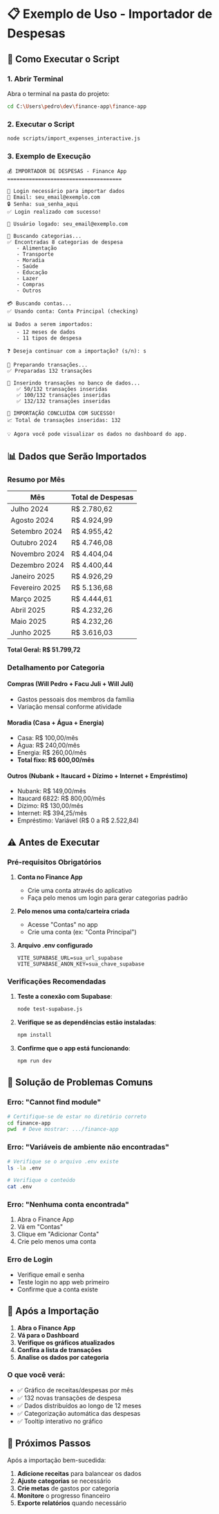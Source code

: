 # 📋 Exemplo de Uso - Importador de Despesas

## 🚀 Como Executar o Script

### 1. Abrir Terminal
Abra o terminal na pasta do projeto:
```bash
cd C:\Users\pedro\dev\finance-app\finance-app
```

### 2. Executar o Script
```bash
node scripts/import_expenses_interactive.js
```

### 3. Exemplo de Execução

```
💰 IMPORTADOR DE DESPESAS - Finance App
=====================================

🔐 Login necessário para importar dados
📧 Email: seu_email@exemplo.com
🔒 Senha: sua_senha_aqui
✅ Login realizado com sucesso!

👤 Usuário logado: seu_email@exemplo.com

📂 Buscando categorias...
✅ Encontradas 8 categorias de despesa
   - Alimentação
   - Transporte
   - Moradia
   - Saúde
   - Educação
   - Lazer
   - Compras
   - Outros

💳 Buscando contas...
✅ Usando conta: Conta Principal (checking)

📊 Dados a serem importados:
   - 12 meses de dados
   - 11 tipos de despesa

❓ Deseja continuar com a importação? (s/n): s

🔄 Preparando transações...
✅ Preparadas 132 transações

💾 Inserindo transações no banco de dados...
   ✅ 50/132 transações inseridas
   ✅ 100/132 transações inseridas
   ✅ 132/132 transações inseridas

🎉 IMPORTAÇÃO CONCLUÍDA COM SUCESSO!
📈 Total de transações inseridas: 132

💡 Agora você pode visualizar os dados no dashboard do app.
```

## 📊 Dados que Serão Importados

### Resumo por Mês

| Mês | Total de Despesas |
|-----|------------------|
| Julho 2024 | R$ 2.780,62 |
| Agosto 2024 | R$ 4.924,99 |
| Setembro 2024 | R$ 4.955,42 |
| Outubro 2024 | R$ 4.746,08 |
| Novembro 2024 | R$ 4.404,04 |
| Dezembro 2024 | R$ 4.400,44 |
| Janeiro 2025 | R$ 4.926,29 |
| Fevereiro 2025 | R$ 5.136,68 |
| Março 2025 | R$ 4.444,61 |
| Abril 2025 | R$ 4.232,26 |
| Maio 2025 | R$ 4.232,26 |
| Junho 2025 | R$ 3.616,03 |

**Total Geral: R$ 51.799,72**

### Detalhamento por Categoria

#### Compras (Will Pedro + Facu Juli + Will Juli)
- Gastos pessoais dos membros da família
- Variação mensal conforme atividade

#### Moradia (Casa + Água + Energia)
- Casa: R$ 100,00/mês
- Água: R$ 240,00/mês  
- Energia: R$ 260,00/mês
- **Total fixo: R$ 600,00/mês**

#### Outros (Nubank + Itaucard + Dízimo + Internet + Empréstimo)
- Nubank: R$ 149,00/mês
- Itaucard 6822: R$ 800,00/mês
- Dízimo: R$ 130,00/mês
- Internet: R$ 394,25/mês
- Empréstimo: Variável (R$ 0 a R$ 2.522,84)

## ⚠️ Antes de Executar

### Pré-requisitos Obrigatórios

1. **Conta no Finance App**
   - Crie uma conta através do aplicativo
   - Faça pelo menos um login para gerar categorias padrão

2. **Pelo menos uma conta/carteira criada**
   - Acesse "Contas" no app
   - Crie uma conta (ex: "Conta Principal")

3. **Arquivo .env configurado**
   ```
   VITE_SUPABASE_URL=sua_url_supabase
   VITE_SUPABASE_ANON_KEY=sua_chave_supabase
   ```

### Verificações Recomendadas

1. **Teste a conexão com Supabase**:
   ```bash
   node test-supabase.js
   ```

2. **Verifique se as dependências estão instaladas**:
   ```bash
   npm install
   ```

3. **Confirme que o app está funcionando**:
   ```bash
   npm run dev
   ```

## 🔧 Solução de Problemas Comuns

### Erro: "Cannot find module"
```bash
# Certifique-se de estar no diretório correto
cd finance-app
pwd  # Deve mostrar: .../finance-app
```

### Erro: "Variáveis de ambiente não encontradas"
```bash
# Verifique se o arquivo .env existe
ls -la .env

# Verifique o conteúdo
cat .env
```

### Erro: "Nenhuma conta encontrada"
1. Abra o Finance App
2. Vá em "Contas"
3. Clique em "Adicionar Conta"
4. Crie pelo menos uma conta

### Erro de Login
- Verifique email e senha
- Teste login no app web primeiro
- Confirme que a conta existe

## 📱 Após a Importação

1. **Abra o Finance App**
2. **Vá para o Dashboard**
3. **Verifique os gráficos atualizados**
4. **Confira a lista de transações**
5. **Analise os dados por categoria**

### O que você verá:
- ✅ Gráfico de receitas/despesas por mês
- ✅ 132 novas transações de despesa
- ✅ Dados distribuídos ao longo de 12 meses
- ✅ Categorização automática das despesas
- ✅ Tooltip interativo no gráfico

## 🎯 Próximos Passos

Após a importação bem-sucedida:

1. **Adicione receitas** para balancear os dados
2. **Ajuste categorias** se necessário
3. **Crie metas** de gastos por categoria
4. **Monitore** o progresso financeiro
5. **Exporte relatórios** quando necessário